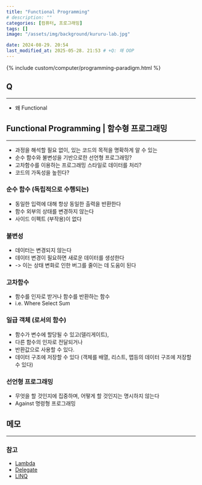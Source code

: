 ```yaml
---
title: "Functional Programming"
# description: ""
categories: [컴퓨터, 프로그래밍]
tags: []
image: "/assets/img/background/kururu-lab.jpg"

date: 2024-08-29. 20:54
last_modified_at: 2025-05-28. 21:53 # +Q: 왜 OOP
---
```


{% include custom/computer/programming-paradigm.html %}

## Q

---

- 왜 Functional

## Functional Programming \| 함수형 프로그래밍

---

- 과정을 해석할 필요 없이, 있는 코드의 목적을 명확하게 알 수 있는
- 순수 함수와 불변성을 기반으로한 선언형 프로그래밍?
- 고차함수를 이용하는 프로그래밍 스타일로 데이터를 처리?
- 코드의 가독성을 높힌다?

### 순수 함수 (독립적으로 수행되는)

- 동일한 입력에 대해 항상 동일한 출력을 반환한다
- 함수 외부의 상태를 변경하지 않는다
- 사이드 이펙트 (부작용)이 없다

### 불변성

- 데이터는 변경되지 않는다
- 데이터 변경이 필요하면 새로운 데이터를 생성한다
- -> 이는 상태 변화로 인한 버그를 줄이는 데 도움이 된다

### 고차함수

- 함수를 인자로 받거나 함수를 반환하는 함수
- i.e. Where Select Sum

### 일급 객체 (로서의 함수)

- 함수가 변수에 할당될 수 있고(델리게이트),
- 다른 함수의 인자로 전달되거나
- 반환값으로 사용할 수 있다.
- 데이터 구조에 저장할 수 있다 (객체를 배열, 리스트, 맵등의 데이터 구조에 저장할 수 있다)

### 선언형 프로그래밍

- 무엇을 할 것인지에 집중하며, 어떻게 할 것인지는 명시하지 않는다
- Against 명령형 프로그래밍

## 메모

---

### 참고

- [Lambda](/posts/lambda/)
- [Delegate](/posts/delegate/)
- [LINQ](/posts/linq/)
